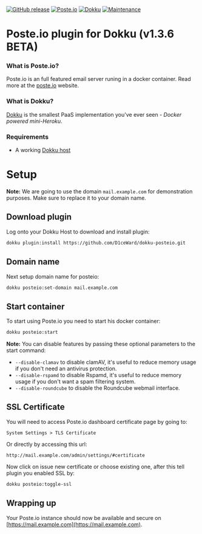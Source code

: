 [![GitHub release](https://img.shields.io/github/release/D1ceWard/dokku-posteio.svg)](https://github.com/D1ceWard/dokku-posteio)
[![Poste.io](https://img.shields.io/badge/Poste.io-2.2.32-blue.svg)](https://poste.io/changelog)
[![Dokku](https://img.shields.io/badge/Dokku-Repo-blue.svg)](https://github.com/dokku/dokku)
[![Maintenance](https://img.shields.io/badge/Maintained%3F-yes-green.svg)](https://github.com/D1ceWard/dokku-posteio/graphs/commit-activity)
# Poste.io plugin for Dokku (v1.3.6 BETA)

### What is Poste.io?

Poste.io is an full featured email server runing in a docker container. Read more at the [poste.io](https://poste.io/) website.

### What is Dokku?

[Dokku](http://dokku.viewdocs.io/dokku/) is the smallest PaaS implementation
you've ever seen - _Docker powered mini-Heroku_.

### Requirements
* A working [Dokku host](http://dokku.viewdocs.io/dokku/getting-started/installation/)

# Setup

**Note:** We are going to use the domain `mail.example.com` for demonstration
purposes. Make sure to replace it to your domain name.

## Download plugin
Log onto your Dokku Host to download and install plugin:
```bash
dokku plugin:install https://github.com/D1ceWard/dokku-posteio.git
```

## Domain name
Next setup domain name for posteio:

```bash
dokku posteio:set-domain mail.example.com
```

## Start container
To start using Poste.io you need to start his docker container:

``` bash
dokku posteio:start
```

**Note:**
You can disable features by passing these optional parameters to the start command:
- `--disable-clamav` to disable clamAV, it's useful to reduce memory usage if you don't need an antivirus protection.
- `--disable-rspamd` to disable Rspamd, it's useful to reduce memory usage if you don't want a spam filtering system.
- `--disable-roundcube` to disable the Roundcube webmail interface.

## SSL Certificate

You will need to access Poste.io dashboard certificate page by going to:
```
System Settings > TLS Certificate
```
Or directly by accessing this url:
```
http://mail.example.com/admin/settings/#certificate
```

Now click on issue new certificate or choose existing one, after this tell plugin you enabled SSL by:
```bash
dokku posteio:toggle-ssl
```

## Wrapping up

Your Poste.io instance should now be available and secure on [https://mail.example.com](https://mail.example.com).
